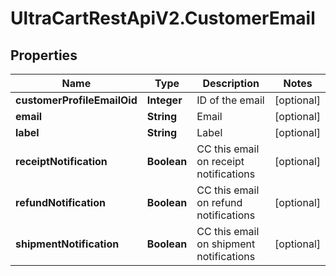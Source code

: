 # UltraCartRestApiV2.CustomerEmail

## Properties
Name | Type | Description | Notes
------------ | ------------- | ------------- | -------------
**customerProfileEmailOid** | **Integer** | ID of the email | [optional] 
**email** | **String** | Email | [optional] 
**label** | **String** | Label | [optional] 
**receiptNotification** | **Boolean** | CC this email on receipt notifications | [optional] 
**refundNotification** | **Boolean** | CC this email on refund notifications | [optional] 
**shipmentNotification** | **Boolean** | CC this email on shipment notifications | [optional] 


